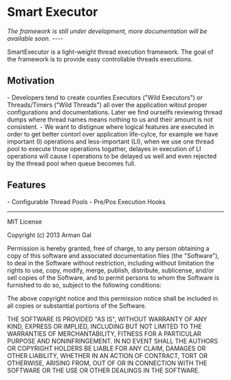 <h1>Smart Executor</h1>
<i>The framework is still under development, more documentation will be available soon.</i>
----

SmartExecutor is a light-weight thread execution framework. 
The goal of the framework is to provide easy controllable threads executions.

<h2>Motivation</h2>
- Developers tend to create countles Executors ("Wild Executors") or Threads/Timers ("Wild Threads") all over the application witout proper configurations and documentations. Later we find ourselfs reviewing thread dumps where thread names means nothing to us and their amount is not consistent.
- We want to distignue where logical features are executed in order to get better contorl over application life-cylce, for example we have important (I) operations and less-important (LI), when we use one thread pool to execute those operations togather, delayes in execution of LI operations will cause I operations to be delayed us well and even rejected by the thread pool when queue becomes full.


<h2 name="features">Features</h2>
- Configurable Thread Pools
- Pre/Pos Execution Hooks





----
MIT License

Copyright (c) 2013 Arman Gal

Permission is hereby granted, free of charge, to any person obtaining a copy of this software and associated documentation files (the "Software"),
to deal in the Software without restriction, including without limitation the rights to use, copy, modify, merge, publish, distribute, sublicense,
and/or sell copies of the Software, and to permit persons to whom the Software is furnished to do so, subject to the following conditions:

The above copyright notice and this permission notice shall be included in all copies or substantial portions of the Software.

THE SOFTWARE IS PROVIDED "AS IS", WITHOUT WARRANTY OF ANY KIND, EXPRESS OR IMPLIED, INCLUDING BUT NOT LIMITED TO THE WARRANTIES OF MERCHANTABILITY,
FITNESS FOR A PARTICULAR PURPOSE AND NONINFRINGEMENT. IN NO EVENT SHALL THE AUTHORS OR COPYRIGHT HOLDERS BE LIABLE FOR ANY CLAIM, DAMAGES OR OTHER LIABILITY,
WHETHER IN AN ACTION OF CONTRACT, TORT OR OTHERWISE, ARISING FROM, OUT OF OR IN CONNECTION WITH THE SOFTWARE OR THE USE OR OTHER DEALINGS IN THE SOFTWARE.
